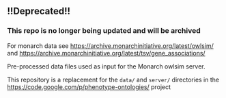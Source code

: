 ## !!Deprecated!! 
### This repo is no longer being updated and will be archived

For monarch data see https://archive.monarchinitiative.org/latest/owlsim/ and https://archive.monarchinitiative.org/latest/tsv/gene_associations/

Pre-processed data files used as input for the Monarch owlsim server.

This repository is a replacement for the `data/` and `server/` directories in the  
https://code.google.com/p/phenotype-ontologies/ project
